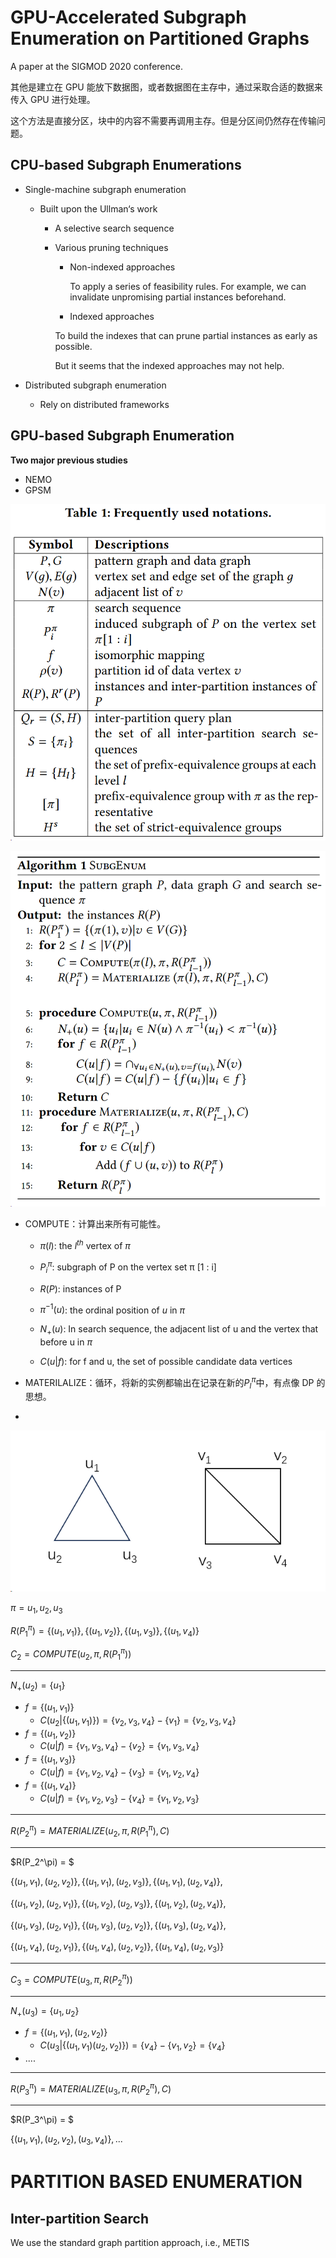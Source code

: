 # GPU-Accelerated Subgraph Enumeration on Partitioned Graphs

A paper at the SIGMOD 2020 conference.

其他是建立在 GPU 能放下数据图，或者数据图在主存中，通过采取合适的数据来传入 GPU 进行处理。

这个方法是直接分区，块中的内容不需要再调用主存。但是分区间仍然存在传输问题。

## CPU-based Subgraph Enumerations

- Single-machine subgraph enumeration

  - Built upon the Ullman‘s work

    - A selective search sequence

    - Various pruning techniques

      - Non-indexed approaches

        To apply a series of feasibility rules. For example, we can invalidate unpromising partial instances beforehand.

      - Indexed approaches

      To build the indexes that can prune partial instances as early as possible.

      But it seems that the indexed approaches may not help.

- Distributed subgraph enumeration
  - Rely on distributed frameworks

## GPU-based Subgraph Enumeration

**Two major previous studies**

- NEMO
- GPSM

![](/images/graph-2/table1.png)

![](/images/graph-2/algorithm1.png)



- COMPUTE：计算出来所有可能性。

  - $\pi(l)$: the $l^{th}$ vertex of $\pi$

  - $P^{\pi}_{i}$: subgraph of P on the vertex set π [1 : i]

  - $R(P)$: instances of P

  - $\pi ^{-1}(u)$: the ordinal position of $u$ in $\pi$

  - $N_{+}(u)$: In search sequence, the adjacent list of u and the vertex that before u in $\pi$

  - $C(u|f)$: for f and u, the set of possible candidate data vertices

- MATERILALIZE：循环，将新的实例都输出在记录在新的$P^{\pi}_{l}$中，有点像 DP 的思想。

- 

![](images/graph-2/example1.png)

$\pi={u_1,u_2,u_3}$

$R(P^{\pi}_{1})=\{(u_1,v_1)\},\{(u_1,v_2)\},\{(u_1,v_3)\},\{(u_1,v_4)\}$

$C_2 = COMPUTE(u_2,\pi,R(P^{\pi}_{1}))$

---

$N_+(u_2)=\{u_1\}$

- $f={\{(u_1,v_1)\}}$
  - $C(u_2|\{(u_1,v_1)\})=\{v_2,v_3,v_4\}-\{v_1\}=\{v_2,v_3,v_4\}$
- $f={\{(u_1,v_2)\}}$
  - $C(u|f)=\{v_1,v_3,v_4\}-\{v_2\}=\{v_1,v_3,v_4\}$
- $f={\{(u_1,v_3)\}}$
  - $C(u|f)=\{v_1,v_2,v_4\}-\{v_3\}=\{v_1,v_2,v_4\}$
- $f={\{(u_1,v_4)\}}$
  - $C(u|f)=\{v_1,v_2,v_3\}-\{v_4\}=\{v_1,v_2,v_3\}$

---

$R(P^{\pi}_{2})=MATERIALIZE(u_2,\pi,R(P_1^\pi),C)$

---

$R(P_2^\pi) = $

$\{(u_1,v_1),(u_2,v_2)\},\{(u_1,v_1),(u_2,v_3)\},\{(u_1,v_1),(u_2,v_4)\},$

$\{(u_1,v_2),(u_2,v_1)\},\{(u_1,v_2),(u_2,v_3)\},\{(u_1,v_2),(u_2,v_4)\},$

$\{(u_1,v_3),(u_2,v_1)\},\{(u_1,v_3),(u_2,v_2)\},\{(u_1,v_3),(u_2,v_4)\},$

$\{(u_1,v_4),(u_2,v_1)\},\{(u_1,v_4),(u_2,v_2)\},\{(u_1,v_4),(u_2,v_3)\}$

---

$C_3 = COMPUTE(u_3,\pi,R(P^{\pi}_{2}))$

---

$N_+(u_3)=\{u_1,u_2\}$

- $f=\{(u_1,v_1),(u_2,v_2)\}$
  - $C(u_3|\{(u_1,v_1)(u_2,v_2)\})=\{v_4\}-\{v_1,v_2\}=\{v_4\}$
- ....

---

$R(P^{\pi}_{3})=MATERIALIZE(u_3,\pi,R(P_2^\pi),C)$

---

$R(P_3^\pi) = $

$\{(u_1,v_1),(u_2,v_2),(u_3,v_4)\},...$



# PARTITION BASED ENUMERATION

## Inter-partition Search

We use the standard graph partition approach, i.e., METIS
